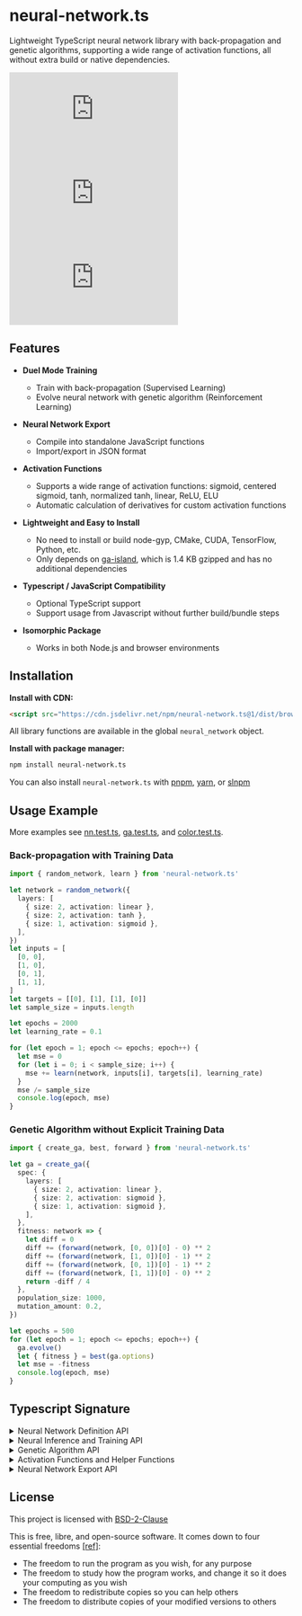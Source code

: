 # neural-network.ts

Lightweight TypeScript neural network library with back-propagation and genetic algorithms, supporting a wide range of activation functions, all without extra build or native dependencies.

[![npm Package Version](https://img.shields.io/npm/v/neural-network.ts)](https://www.npmjs.com/package/neural-network.ts)
[![Minified Package Size](https://img.shields.io/bundlephobia/min/neural-network.ts)](https://bundlephobia.com/package/neural-network.ts)
[![Minified and Gzipped Package Size](https://img.shields.io/bundlephobia/minzip/neural-network.ts)](https://bundlephobia.com/package/neural-network.ts)

## Features

- **Duel Mode Training**

  - Train with back-propagation (Supervised Learning)
  - Evolve neural network with genetic algorithm (Reinforcement Learning)

- **Neural Network Export**

  - Compile into standalone JavaScript functions
  - Import/export in JSON format

- **Activation Functions**

  - Supports a wide range of activation functions: sigmoid, centered sigmoid, tanh, normalized tanh, linear, ReLU, ELU
  - Automatic calculation of derivatives for custom activation functions

- **Lightweight and Easy to Install**

  - No need to install or build node-gyp, CMake, CUDA, TensorFlow, Python, etc.
  - Only depends on [ga-island](https://github.com/beenotung/ga-island), which is 1.4 KB gzipped and has no additional dependencies

- **Typescript / JavaScript Compatibility**

  - Optional TypeScript support
  - Support usage from Javascript without further build/bundle steps

- **Isomorphic Package**
  - Works in both Node.js and browser environments

## Installation

**Install with CDN:**

```html
<script src="https://cdn.jsdelivr.net/npm/neural-network.ts@1/dist/browser.js"></script>
```

All library functions are available in the global `neural_network` object.

**Install with package manager:**

```bash
npm install neural-network.ts
```

You can also install `neural-network.ts` with [pnpm](https://pnpm.io/), [yarn](https://yarnpkg.com/), or [slnpm](https://github.com/beenotung/slnpm)

## Usage Example

More examples see
[nn.test.ts](./nn.test.ts),
[ga.test.ts](./ga.test.ts), and
[color.test.ts](./color.test.ts).

### Back-propagation with Training Data

```typescript
import { random_network, learn } from 'neural-network.ts'

let network = random_network({
  layers: [
    { size: 2, activation: linear },
    { size: 2, activation: tanh },
    { size: 1, activation: sigmoid },
  ],
})
let inputs = [
  [0, 0],
  [1, 0],
  [0, 1],
  [1, 1],
]
let targets = [[0], [1], [1], [0]]
let sample_size = inputs.length

let epochs = 2000
let learning_rate = 0.1

for (let epoch = 1; epoch <= epochs; epoch++) {
  let mse = 0
  for (let i = 0; i < sample_size; i++) {
    mse += learn(network, inputs[i], targets[i], learning_rate)
  }
  mse /= sample_size
  console.log(epoch, mse)
}
```

### Genetic Algorithm without Explicit Training Data

```typescript
import { create_ga, best, forward } from 'neural-network.ts'

let ga = create_ga({
  spec: {
    layers: [
      { size: 2, activation: linear },
      { size: 2, activation: sigmoid },
      { size: 1, activation: sigmoid },
    ],
  },
  fitness: network => {
    let diff = 0
    diff += (forward(network, [0, 0])[0] - 0) ** 2
    diff += (forward(network, [1, 0])[0] - 1) ** 2
    diff += (forward(network, [0, 1])[0] - 1) ** 2
    diff += (forward(network, [1, 1])[0] - 0) ** 2
    return -diff / 4
  },
  population_size: 1000,
  mutation_amount: 0.2,
})

let epochs = 500
for (let epoch = 1; epoch <= epochs; epoch++) {
  ga.evolve()
  let { fitness } = best(ga.options)
  let mse = -fitness
  console.log(epoch, mse)
}
```

## Typescript Signature

<details>
<summary>Neural Network Definition API</summary>

```typescript
/**
 * @description
 * - Must have at least 2 layers (input layer and output layer).
 * - Input layer must use linear activation.
 */
export function random_network(options: NetworkSpec): Network

/**
 * @description shortcut for network that use the same activation for all layers
 * (except input layer which must use linear activation)
 */
export function to_network_spec(options: {
  sizes: number[]
  activation: Activation
}): NetworkSpec

export type Network = {
  /** @description layer -> output -> input -> weight */
  weights: number[][][]
  /** @description layer -> output -> bias */
  biases: number[][]
  /**
   * @description layer -> activation
   * @example sigmoid
   */
  activations: Activation[]
}

export type Activation = (x: number) => number

export type NetworkSpec = {
  /** [input_layer, ...hidden_layer, output_layer] */
  layers: LayerSpec[]
}

export type LayerSpec = {
  size: number
  activation: Activation
}
```

</details>

<details>
<summary>Neural Inference and Training API</summary>

```typescript
export function forward(network: Network, inputs: number[]): number[]

export function learn(
  network: Network,
  inputs: number[],
  targets: number[],
  /** @example 0.2 or 0.01 */
  learning_rate: number,
): number
```

</details>

<details>
<summary>Genetic Algorithm API</summary>

```typescript
import { GaIsland } from 'ga-island'

export function create_ga(args: {
  spec: NetworkSpec
  fitness: (network: Network) => number
  /** @example 0.2 */
  mutation_amount: number
  /**
   * @description should be even number
   * @default 100
   * */
  population_size?: number
}): GaIsland<Network>

/**
 * @description convert sample data to fitness function.
 * In case you really want to use GA instead of back-propagation to train the network.
 */
export function sample_to_fitness(args: {
  inputs: number[][]
  targets: number[][]
}): (network: Network) => number
```

</details>

<details>
<summary>Activation Functions and Helper Functions</summary>

```typescript
export let fn: {
  sigmoid: typeof sigmoid
  centered_sigmoid: typeof centered_sigmoid
  tanh: typeof tanh
  normalized_tanh: typeof normalized_tanh
  linear: typeof linear
  relu: typeof relu
  elu: typeof elu
}
export let fn_derivative: Map<Activation, Activation>

export function sigmoid(x: number): number
export function sigmoid_prime(x: number): number
export function centered_sigmoid(x: number): number
export function centered_sigmoid_prime(x: number): number
export function tanh(x: number): number
export function tanh_prime(x: number): number
export function normalized_tanh(x: number): number
export function normalized_tanh_prime(x: number): number
export function linear(x: number): number
export function linear_prime(x: number): number
export function relu(x: number): number
export function relu_prime(x: number): number
export function elu(x: number): number
export function elu_prime(x: number): number

export function get_derivative(activation: Activation): Activation

/**
 * @description calculate the derivative of activation function at x by sampling with small step.
 */
export function derivative(activation: Activation, x: number): number

export function random_between(min: number, max: number): number
export function random_around_zero(range: number): number
```

</details>

<details>
<summary>Neural Network Export API</summary>

```typescript
export interface CompiledNetwork {
  (inputs: number[]): number[]
}

export function compile(network: Network): CompiledNetwork

export type NetworkJSON = {
  weights: number[][][]
  biases: number[][]
  activations: (
    | 'sigmoid'
    | 'centered_sigmoid'
    | 'tanh'
    | 'normalized_tanh'
    | 'linear'
    | 'relu'
    | 'elu'
  )[]
}

export function to_json(network: Network): NetworkJSON

export function from_json(json: NetworkJSON): Network
```

</details>

## License

This project is licensed with [BSD-2-Clause](./LICENSE)

This is free, libre, and open-source software. It comes down to four essential freedoms [[ref]](https://seirdy.one/2021/01/27/whatsapp-and-the-domestication-of-users.html#fnref:2):

- The freedom to run the program as you wish, for any purpose
- The freedom to study how the program works, and change it so it does your computing as you wish
- The freedom to redistribute copies so you can help others
- The freedom to distribute copies of your modified versions to others
